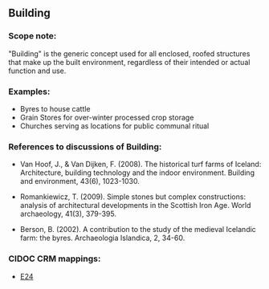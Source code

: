 
## Building 

###  Scope note: 
"Building" is the generic concept used for all enclosed, roofed structures that make up the built environment, regardless of their intended or actual function and use. 

### Examples: 

* Byres to house cattle 
* Grain Stores for over-winter processed crop storage
* Churches serving as locations for public communal ritual

### References to discussions of Building:

* Van Hoof, J., & Van Dijken, F. (2008). The historical turf farms of Iceland: Architecture, building technology and the indoor environment. Building and environment, 43(6), 1023-1030.

* Romankiewicz, T. (2009). Simple stones but complex constructions: analysis of architectural developments in the Scottish Iron Age. World archaeology, 41(3), 379-395.

* Berson, B. (2002). A contribution to the study of the medieval Icelandic farm: the byres. Archaeologia Islandica, 2, 34-60.

### CIDOC CRM mappings: 

* [E24](http://www.cidoc-crm.org/Entity/e24-physical-man-made-thing/version-6.2.2)

